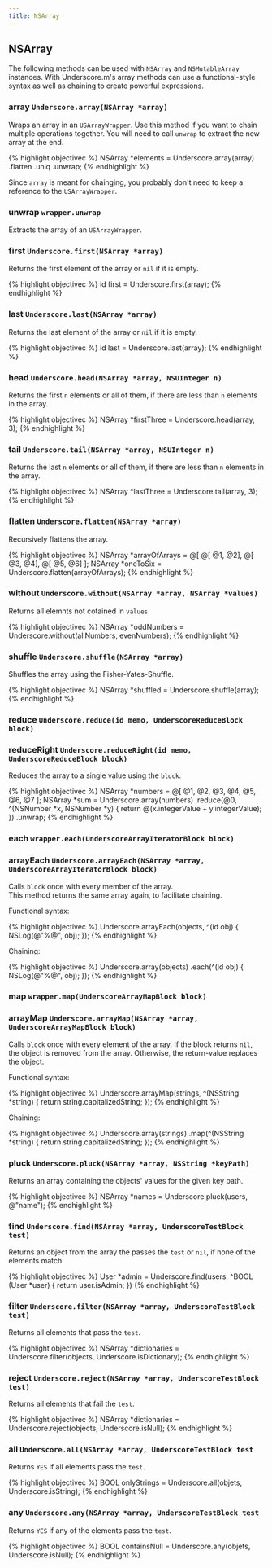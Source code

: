 ```yaml
---
title: NSArray
---
```


## NSArray

The following methods can be used with `NSArray` and `NSMutableArray` instances.
With Underscore.m's array methods can use a functional-style syntax as well as
chaining to create powerful expressions.

### array `Underscore.array(NSArray *array)`

Wraps an array in an `USArrayWrapper`. Use this method if you want to chain
multiple operations together. You will need to call `unwrap` to extract the
new array at the end.

{% highlight objectivec %}
NSArray *elements = Underscore.array(array)
    .flatten
    .uniq
    .unwrap;
{% endhighlight %}

Since `array` is meant for chainging, you probably don't need to keep a
reference to the `USArrayWrapper`.

### unwrap `wrapper.unwrap`

Extracts the array of an `USArrayWrapper`.

### first `Underscore.first(NSArray *array)`

Returns the first element of the array or `nil` if it is empty.

{% highlight objectivec %}
id first = Underscore.first(array);
{% endhighlight %}

### last `Underscore.last(NSArray *array)`

Returns the last element of the array or `nil` if it is empty.

{% highlight objectivec %}
id last = Underscore.last(array);
{% endhighlight %}

### head `Underscore.head(NSArray *array, NSUInteger n)`

Returns the first `n` elements or all of them, if there are less than `n`
elements in the array.

{% highlight objectivec %}
NSArray *firstThree = Underscore.head(array, 3);
{% endhighlight %}

### tail `Underscore.tail(NSArray *array, NSUInteger n)`

Returns the last `n` elements or all of them, if there are less than `n`
elements in the array.

{% highlight objectivec %}
NSArray *lastThree = Underscore.tail(array, 3);
{% endhighlight %}

### flatten `Underscore.flatten(NSArray *array)`

Recursively flattens the array.

{% highlight objectivec %}
NSArray *arrayOfArrays = @[ @[ @1, @2], @[ @3, @4], @[ @5, @6] ];
NSArray *oneToSix      = Underscore.flatten(arrayOfArrays);
{% endhighlight %}

### without `Underscore.without(NSArray *array, NSArray *values)`

Returns all elemnts not cotained in `values`.

{% highlight objectivec %}
NSArray *oddNumbers = Underscore.without(allNumbers, evenNumbers);
{% endhighlight %}

### shuffle `Underscore.shuffle(NSArray *array)`

Shuffles the array using the Fisher-Yates-Shuffle.

{% highlight objectivec %}
NSArray *shuffled = Underscore.shuffle(array);
{% endhighlight %}

### reduce      `Underscore.reduce(id memo, UnderscoreReduceBlock block)`
### reduceRight `Underscore.reduceRight(id memo, UnderscoreReduceBlock block)`

Reduces the array to a single value using the `block`.

{% highlight objectivec %}
NSArray *numbers = @[ @1, @2, @3, @4, @5, @6, @7 ];
NSArray *sum     = Underscore.array(numbers)
    .reduce(@0, ^(NSNumber *x, NSNumber *y) {
        return @(x.integerValue + y.integerValue);
    })
    .unwrap;
{% endhighlight %}

### each      `wrapper.each(UnderscoreArrayIteratorBlock block)`
### arrayEach `Underscore.arrayEach(NSArray *array, UnderscoreArrayIteratorBlock block)`

Calls `block` once with every member of the array.  
This method returns the same array again, to facilitate chaining.

Functional syntax:

{% highlight objectivec %}
Underscore.arrayEach(objects, ^(id obj) {
    NSLog(@"%@", obj);
});
{% endhighlight %}

Chaining:

{% highlight objectivec %}
Underscore.array(objects)
    .each(^(id obj) {
        NSLog(@"%@", obj);
    });
{% endhighlight %}


### map `wrapper.map(UnderscoreArrayMapBlock block)`
### arrayMap `Underscore.arrayMap(NSArray *array, UnderscoreArrayMapBlock block)`

Calls `block` once with every element of the array. If the block returns `nil`,
the object is removed from the array. Otherwise, the return-value replaces the
object.

Functional syntax:

{% highlight objectivec %}
Underscore.arrayMap(strings, ^(NSString *string) {
    return string.capitalizedString;
});
{% endhighlight %}

Chaining:

{% highlight objectivec %}
Underscore.array(strings)
    .map(^(NSString *string) {
        return string.capitalizedString;
    });
{% endhighlight %}


### pluck `Underscore.pluck(NSArray *array, NSString *keyPath)`

Returns an array containing the objects' values for the given key path.

{% highlight objectivec %}
NSArray *names = Underscore.pluck(users, @"name");
{% endhighlight %}

### find `Underscore.find(NSArray *array, UnderscoreTestBlock test)`

Returns an object from the array the passes the `test` or `nil`, if none of the
elements match.

{% highlight objectivec %}
User *admin = Underscore.find(users, ^BOOL (User *user) {
                             return user.isAdmin;
                         })
{% endhighlight %}

### filter `Underscore.filter(NSArray *array, UnderscoreTestBlock test)`

Returns all elements that pass the `test`.

{% highlight objectivec %}
NSArray *dictionaries = Underscore.filter(objects, Underscore.isDictionary);
{% endhighlight %}

### reject `Underscore.reject(NSArray *array, UnderscoreTestBlock test)`

Returns all elements that fail the `test`.

{% highlight objectivec %}
NSArray *dictionaries = Underscore.reject(objects, Underscore.isNull);
{% endhighlight %}

### all `Underscore.all(NSArray *array, UnderscoreTestBlock test`

Returns `YES` if all elements pass the `test`.

{% highlight objectivec %}
BOOL onlyStrings = Underscore.all(objets, Underscore.isString);
{% endhighlight %}

### any `Underscore.any(NSArray *array, UnderscoreTestBlock test`

Returns `YES` if any of the elements pass the `test`.

{% highlight objectivec %}
BOOL containsNull = Underscore.any(objets, Underscore.isNull);
{% endhighlight %}
